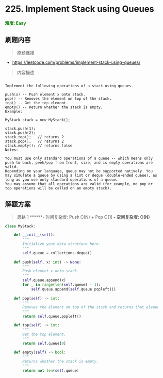 # 225. Implement Stack using Queues

**<font color=green>难度: Easy</font>**

## 刷题内容

> 原题连接

* https://leetcode.com/problems/implement-stack-using-queues/

> 内容描述

```

Implement the following operations of a stack using queues.

push(x) -- Push element x onto stack.
pop() -- Removes the element on top of the stack.
top() -- Get the top element.
empty() -- Return whether the stack is empty.
Example:

MyStack stack = new MyStack();

stack.push(1);
stack.push(2);  
stack.top();   // returns 2
stack.pop();   // returns 2
stack.empty(); // returns false
Notes:

You must use only standard operations of a queue -- which means only push to back, peek/pop from front, size, and is empty operations are valid.
Depending on your language, queue may not be supported natively. You may simulate a queue by using a list or deque (double-ended queue), as long as you use only standard operations of a queue.
You may assume that all operations are valid (for example, no pop or top operations will be called on an empty stack).
```

## 解题方案

> 思路 1
******- 时间复杂度: Push O(N) + Pop O(1) ******- 空间复杂度: O(N)******



```python
class MyStack:

    def __init__(self):
        """
        Initialize your data structure here.
        """
        self.queue = collections.deque()
        
    def push(self, x: int) -> None:
        """
        Push element x onto stack.
        """
        self.queue.append(x)
        for _ in range(len(self.queue) - 1):
            self.queue.append(self.queue.popleft())
        
    def pop(self) -> int:
        """
        Removes the element on top of the stack and returns that element.
        """
        return self.queue.popleft()

    def top(self) -> int:
        """
        Get the top element.
        """
        return self.queue[0]
        
    def empty(self) -> bool:
        """
        Returns whether the stack is empty.
        """
        return not len(self.queue)
```



























